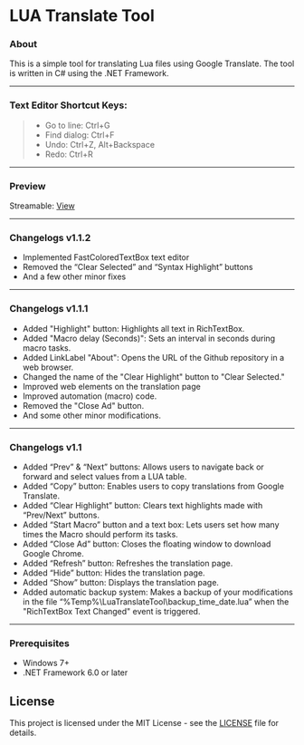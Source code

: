 # LUA Translate Tool

### About
This is a simple tool for translating Lua files using Google Translate. The tool is written in C# using the .NET Framework.

------------
### Text Editor Shortcut Keys:
> - Go to line: Ctrl+G
> - Find dialog: Ctrl+F
> - Undo: Ctrl+Z, Alt+Backspace
> - Redo: Ctrl+R

------------
### Preview
Streamable:  [View](https://streamable.com/8l1jr2 "View")

------------
### Changelogs v1.1.2

- Implemented FastColoredTextBox text editor
- Removed the “Clear Selected” and “Syntax Highlight” buttons
- And a few other minor fixes

------------

### Changelogs v1.1.1

- Added "Highlight" button: Highlights all text in RichTextBox.
- Added "Macro delay (Seconds)": Sets an interval in seconds during macro tasks.
- Added LinkLabel "About": Opens the URL of the Github repository in a web browser.
- Changed the name of the "Clear Highlight" button to "Clear Selected."
- Improved web elements on the translation page
- Improved automation (macro) code.
- Removed the "Close Ad" button.
- And some other minor modifications.

------------

### Changelogs v1.1

- Added “Prev” & “Next” buttons: Allows users to navigate back or forward and select values from a LUA table.
- Added “Copy” button: Enables users to copy translations from Google Translate.
- Added “Clear Highlight” button: Clears text highlights made with “Prev/Next” buttons.
- Added “Start Macro” button and a text box: Lets users set how many times the Macro should perform its tasks.
- Added “Close Ad” button: Closes the floating window to download Google Chrome.
- Added “Refresh” button: Refreshes the translation page.
- Added “Hide” button: Hides the translation page.
- Added “Show” button: Displays the translation page.
- Added automatic backup system: Makes a backup of your modifications in the file “%Temp%\LuaTranslateTool\backup_time_date.lua” when the "RichTextBox Text Changed" event is triggered.

------------

### Prerequisites

- Windows 7+
- .NET Framework 6.0 or later

## License

This project is licensed under the MIT License - see the [LICENSE](https://github.com/0wn1/LUATranslateTool/blob/main/LICENSE) file for details.
